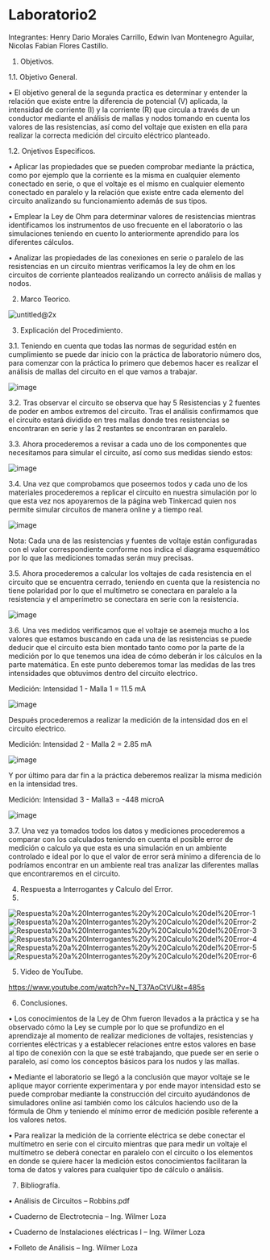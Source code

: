 # Laboratorio2

Integrantes: Henry Dario Morales Carrillo, Edwin Ivan Montenegro Aguilar, Nicolas Fabian Flores Castillo.

1. Objetivos.

1.1. Objetivo General.

•	El objetivo general de la segunda practica es determinar y entender la relación que existe entre la diferencia de potencial (V) aplicada, la intensidad de corriente (I)   y la corriente (R) que circula a través de un conductor mediante el análisis de mallas y nodos tomando en cuenta los valores de las resistencias, así como del voltaje que existen en ella para realizar la correcta medición del circuito eléctrico planteado.

1.2. Onjetivos Especificos.

•	Aplicar las propiedades que se pueden comprobar mediante la práctica, como por ejemplo que la corriente es la misma en cualquier elemento conectado en serie, o que el voltaje es el mismo en cualquier elemento conectado en paralelo y la relación que existe entre cada elemento del circuito analizando su funcionamiento además de sus tipos.

•	Emplear la Ley de Ohm para determinar valores de resistencias mientras identificamos los instrumentos de uso frecuente en el laboratorio o las simulaciones teniendo en cuento lo anteriormente aprendido para los diferentes cálculos.

•	Analizar las propiedades de las conexiones en serie o paralelo de las resistencias en un circuito mientras verificamos la ley de ohm en los circuitos de corriente planteados realizando un correcto análisis de mallas y nodos.


2. Marco Teorico.

![untitled@2x](https://user-images.githubusercontent.com/85144847/121373523-c198c980-c904-11eb-9f51-5e8497a18a04.png)

3. Explicación del Procedimiento.

3.1. Teniendo en cuenta que todas las normas de seguridad estén en cumplimiento se puede dar inicio con la práctica de laboratorio número dos, para comenzar con la práctica lo primero que debemos hacer es realizar el análisis de mallas del circuito en el que vamos a trabajar.

![image](https://user-images.githubusercontent.com/85144847/121295047-00eafa00-c8b4-11eb-97e2-5de281d9a813.png)

3.2. Tras observar el circuito se observa que hay 5 Resistencias y 2 fuentes de poder en ambos extremos del circuito. Tras el análisis confirmamos que el circuito estará dividido en tres mallas donde tres resistencias se encontraran en serie y las 2 restantes se encontraran en paralelo.


3.3. Ahora procederemos a revisar a cada uno de los componentes que necesitamos para simular el circuito, así como sus medidas siendo estos:

![image](https://user-images.githubusercontent.com/85144847/121295253-545d4800-c8b4-11eb-85f7-0008b95fee6c.png)

3.4. Una vez que comprobamos que poseemos todos y cada uno de los materiales procederemos a replicar el circuito en nuestra simulación por lo que esta vez nos apoyaremos de la página web Tinkercad quien nos permite simular circuitos de manera online y a tiempo real. 

![image](https://user-images.githubusercontent.com/85144847/121295377-88386d80-c8b4-11eb-8d7f-f3895d4bf81e.png)

Nota: Cada una de las resistencias y fuentes de voltaje están configuradas con el valor correspondiente conforme nos indica el diagrama esquemático por lo que las mediciones tomadas serán muy precisas.

3.5. Ahora procederemos a calcular los voltajes de cada resistencia en el circuito que se encuentra cerrado, teniendo en cuenta que la resistencia no tiene polaridad por lo que el multímetro se conectara en paralelo a la resistencia y el amperímetro se conectara en serie con la resistencia. 

![image](https://user-images.githubusercontent.com/85144847/121295470-bcac2980-c8b4-11eb-8206-aefbe9194b56.png)

3.6. Una ves medidos verificamos que el voltaje se asemeja mucho a los valores que estamos buscando en cada una de las resistencias se puede deducir que el circuito esta bien montado tanto como por la parte de la medición por lo que tenemos una idea de cómo deberán ir los cálculos en la parte matemática. En este punto deberemos tomar las medidas de las tres intensidades que obtuvimos dentro del circuito electrico.

Medición: Intensidad 1 - Malla 1 = 11.5 mA

![image](https://user-images.githubusercontent.com/85144847/121296299-06e1da80-c8b6-11eb-9baf-10d579427b04.png)

Después procederemos a realizar la medición de la intensidad dos en el circuito electrico.

Medición: Intensidad 2 - Malla 2 = 2.85 mA

![image](https://user-images.githubusercontent.com/85144847/121296432-46a8c200-c8b6-11eb-91a7-c8f8ef6a0c6d.png)

Y por último para dar fin a la práctica deberemos realizar la misma medición en la intensidad tres.

Medición: Intensidad 3 - Malla3 = -448 microA

![image](https://user-images.githubusercontent.com/85144847/121296520-72c44300-c8b6-11eb-8926-a19721f70e34.png)

3.7. Una vez ya tomados todos los datos y mediciones procederemos a comparar con los calculados teniendo en cuenta el posible error de medición o calculo ya que esta es una simulación en un ambiente controlado e ideal por lo que el valor de error será mínimo a diferencia de lo podríamos encontrar en un ambiente real tras analizar las diferentes mallas que encontraremos en el circuito.


4. Respuesta a Interrogantes y Calculo del Error.
5. 
![Respuesta%20a%20Interrogantes%20y%20Calculo%20del%20Error-1](https://user-images.githubusercontent.com/85144847/121370818-a5942880-c902-11eb-8efc-1ef71db83948.png)
![Respuesta%20a%20Interrogantes%20y%20Calculo%20del%20Error-2](https://user-images.githubusercontent.com/85144847/121370828-a6c55580-c902-11eb-8410-7e8982f31f3d.png)
![Respuesta%20a%20Interrogantes%20y%20Calculo%20del%20Error-3](https://user-images.githubusercontent.com/85144847/121370831-a75dec00-c902-11eb-9114-81dac62c18e3.png)
![Respuesta%20a%20Interrogantes%20y%20Calculo%20del%20Error-4](https://user-images.githubusercontent.com/85144847/121370832-a75dec00-c902-11eb-8fd1-f33bbabee0cc.png)
![Respuesta%20a%20Interrogantes%20y%20Calculo%20del%20Error-5](https://user-images.githubusercontent.com/85144847/121370835-a7f68280-c902-11eb-9e51-f47bb66f43af.png)
![Respuesta%20a%20Interrogantes%20y%20Calculo%20del%20Error-6](https://user-images.githubusercontent.com/85144847/121370837-a7f68280-c902-11eb-8079-7e88bdedbcaf.png)



5. Video de YouTube.

https://www.youtube.com/watch?v=N_T37AoCtVU&t=485s

6. Conclusiones.

•	Los conocimientos de la Ley de Ohm fueron llevados a la práctica y se ha observado cómo la Ley se cumple por lo que se profundizo en el aprendizaje al momento de realizar mediciones de voltajes, resistencias y corrientes eléctricas y a establecer relaciones entre estos valores en base al tipo de conexión con la que se esté trabajando, que puede ser en serie o paralelo, así como los conceptos básicos para los nudos y las mallas.

•	Mediante el laboratorio se llegó a la conclusión que mayor voltaje se le aplique mayor corriente experimentara y por ende mayor intensidad esto se puede comprobar mediante la construcción del circuito ayudándonos de simuladores online así también como los cálculos haciendo uso de la fórmula de Ohm y teniendo el mínimo error de medición posible referente a los valores netos.

•	Para realizar la medición de la corriente eléctrica se debe conectar el multímetro en serie con el circuito mientras que para medir un voltaje el multímetro se deberá conectar en paralelo con el circuito o los elementos en donde se quiere hacer la medición estos conocimientos facilitaran la toma de datos y valores para cualquier tipo de cálculo o análisis. 


7. Bibliografía.

•	Análisis de Circuitos – Robbins.pdf

•	Cuaderno de Electrotecnia – Ing. Wilmer Loza

•	Cuaderno de Instalaciones eléctricas I – Ing. Wilmer Loza 

•	Folleto de Análisis – Ing. Wilmer Loza 

